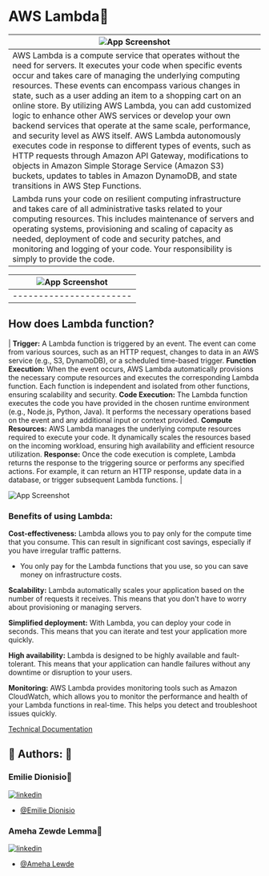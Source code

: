 # AWS Lambda👋

| ![App Screenshot](https://drive.google.com/uc?export=view&id=1P8T9D5CDwBAkHmjizKKNx03h2eIJjLEG) |
| ----------------------- |
| AWS Lambda is a compute service that operates without the need for servers. It executes your code when specific events occur and takes care of managing the underlying computing resources. These events can encompass various changes in state, such as a user adding an item to a shopping cart on an online store. By utilizing AWS Lambda, you can add customized logic to enhance other AWS services or develop your own backend services that operate at the same scale, performance, and security level as AWS itself. AWS Lambda autonomously executes code in response to different types of events, such as HTTP requests through Amazon API Gateway, modifications to objects in Amazon Simple Storage Service (Amazon S3) buckets, updates to tables in Amazon DynamoDB, and state transitions in AWS Step Functions.
Lambda runs your code on resilient computing infrastructure and takes care of all administrative tasks related to your computing resources. This includes maintenance of servers and operating systems, provisioning and scaling of capacity as needed, deployment of code and security patches, and monitoring and logging of your code. Your responsibility is simply to provide the code. |

| ![App Screenshot](https://drive.google.com/uc?export=view&id=1JxAUYkkbTpvajXlf3I5LTmHiig65FWRH) |
| ----------------------- |
| ----------------------- |
 ## How does Lambda function? 
| **Trigger:** A Lambda function is triggered by an event. The event can come from various sources, such as an HTTP request, changes to data in an AWS service (e.g., S3, DynamoDB), or a scheduled time-based trigger.
**Function Execution:** When the event occurs, AWS Lambda automatically provisions the necessary compute resources and executes the corresponding Lambda function. Each function is independent and isolated from other functions, ensuring scalability and security.
**Code Execution:** The Lambda function executes the code you have provided in the chosen runtime environment (e.g., Node.js, Python, Java). It performs the necessary operations based on the event and any additional input or context provided.
**Compute Resources:** AWS Lambda manages the underlying compute resources required to execute your code. It dynamically scales the resources based on the incoming workload, ensuring high availability and efficient resource utilization.
**Response:** Once the code execution is complete, Lambda returns the response to the triggering source or performs any specified actions. For example, it can return an HTTP response, update data in a database, or trigger subsequent Lambda functions. |


![App Screenshot](https://drive.google.com/uc?export=view&id=1J9v0iQ5Xm3CWJ1hwYYfD_KcpPjqRBArV)


### Benefits of using Lambda:

**Cost-effectiveness:** Lambda allows you to pay only for the compute time that you consume. This can result in significant cost savings, especially if you have irregular traffic patterns. 

- You only pay for the Lambda functions that you use, so you can save money on infrastructure costs.

**Scalability:** Lambda automatically scales your application based on the number of requests it receives. This means that you don't have to worry about provisioning or managing servers.

**Simplified deployment:** With Lambda, you can deploy your code in seconds. This means that you can iterate and test your application more quickly.

**High availability:** Lambda is designed to be highly available and fault-tolerant. This means that your application can handle failures without any downtime or disruption to your users.

**Monitoring:** AWS Lambda provides monitoring tools such as Amazon CloudWatch, which allows you to monitor the performance and health of your Lambda functions in real-time. This helps you detect and troubleshoot issues quickly.


[Technical Documentation](https://tinyurl.com/lambdatech1)


## 🔗 Authors: 👐

### Emilie Dionisio👩‍
[![linkedin](https://img.shields.io/badge/linkedin-0A66C2?style=for-the-badge&logo=linkedin&logoColor=white)](https://www.linkedin.com/in/emdionisio/)
- [@Emilie Dionisio](https://github.com/emiliedionisio)

### Ameha Zewde Lemma👨
[![linkedin](https://img.shields.io/badge/linkedin-0A66C2?style=for-the-badge&logo=linkedin&logoColor=white)](https://www.linkedin.com/in/ameha-lemma/)
- [@Ameha Lewde](https://github.com/ameha01)


